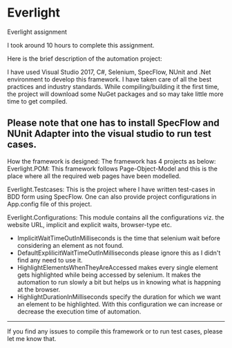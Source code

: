 # Everlight
Everlight assignment

I took around 10 hours to complete this assignment.

Here is the brief description of the automation project:

I have used Visual Studio 2017, C#, Selenium, SpecFlow, NUnit and .Net environment to develop this framework. I have taken care of all the best practices and industry standards. While compiling/building it the first time, the project will download some NuGet packages and so may take little more time to get compiled.

Please note that one has to install SpecFlow and NUnit Adapter into the visual studio to run test cases.
---------------------------------------------------------------------



How the framework is designed: The framework has 4 projects as below:
Everlight.POM: This framework follows Page-Object-Model and this is the place where all the required web pages have been modelled.

Everlight.Testcases: This is the project where I have written test-cases in BDD form using SpecFlow. One can also provide project configurations in App.config file of this project.

Everlight.Configurations: This module contains all the configurations viz. the website URL, implicit and explicit waits, browser-type etc.
 - ImplicitWaitTimeOutInMilliseconds is the time that selenium wait before considering an element as not found.
 - DefaultExplilicitWaitTimeOutInMilliseconds please ignore this as I didn't find any need to use it.
 - HighlightElementsWhenTheyAreAccessed makes every single element gets highlighted while being accessed by selenium. It makes the automation to run slowly a bit but helps us in knowing what is happning at the browser.
 - HighlightDurationInMilliseconds specify the duration for which we want an element to be highlighted. With this configuration we can increase or decrease the execution time of automation.
---------------------------------------------------------------------



If you find any issues to compile this framework or to run test cases, please let me know that.
